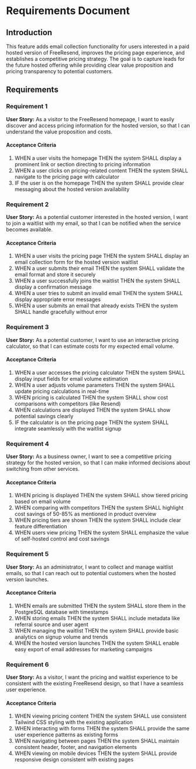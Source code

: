 # Requirements Document

## Introduction

This feature adds email collection functionality for users interested in a paid hosted version of FreeResend, improves the pricing page experience, and establishes a competitive pricing strategy. The goal is to capture leads for the future hosted offering while providing clear value proposition and pricing transparency to potential customers.

## Requirements

### Requirement 1

**User Story:** As a visitor to the FreeResend homepage, I want to easily discover and access pricing information for the hosted version, so that I can understand the value proposition and costs.

#### Acceptance Criteria

1. WHEN a user visits the homepage THEN the system SHALL display a prominent link or section directing to pricing information
2. WHEN a user clicks on pricing-related content THEN the system SHALL navigate to the pricing page with calculator
3. IF the user is on the homepage THEN the system SHALL provide clear messaging about the hosted version availability

### Requirement 2

**User Story:** As a potential customer interested in the hosted version, I want to join a waitlist with my email, so that I can be notified when the service becomes available.

#### Acceptance Criteria

1. WHEN a user visits the pricing page THEN the system SHALL display an email collection form for the hosted version waitlist
2. WHEN a user submits their email THEN the system SHALL validate the email format and store it securely
3. WHEN a user successfully joins the waitlist THEN the system SHALL display a confirmation message
4. WHEN a user tries to submit an invalid email THEN the system SHALL display appropriate error messages
5. WHEN a user submits an email that already exists THEN the system SHALL handle gracefully without error

### Requirement 3

**User Story:** As a potential customer, I want to use an interactive pricing calculator, so that I can estimate costs for my expected email volume.

#### Acceptance Criteria

1. WHEN a user accesses the pricing calculator THEN the system SHALL display input fields for email volume estimation
2. WHEN a user adjusts volume parameters THEN the system SHALL update pricing calculations in real-time
3. WHEN pricing is calculated THEN the system SHALL show cost comparisons with competitors (like Resend)
4. WHEN calculations are displayed THEN the system SHALL show potential savings clearly
5. IF the calculator is on the pricing page THEN the system SHALL integrate seamlessly with the waitlist signup

### Requirement 4

**User Story:** As a business owner, I want to see a competitive pricing strategy for the hosted version, so that I can make informed decisions about switching from other services.

#### Acceptance Criteria

1. WHEN pricing is displayed THEN the system SHALL show tiered pricing based on email volume
2. WHEN comparing with competitors THEN the system SHALL highlight cost savings of 50-85% as mentioned in product overview
3. WHEN pricing tiers are shown THEN the system SHALL include clear feature differentiation
4. WHEN users view pricing THEN the system SHALL emphasize the value of self-hosted control and cost savings

### Requirement 5

**User Story:** As an administrator, I want to collect and manage waitlist emails, so that I can reach out to potential customers when the hosted version launches.

#### Acceptance Criteria

1. WHEN emails are submitted THEN the system SHALL store them in the PostgreSQL database with timestamps
2. WHEN storing emails THEN the system SHALL include metadata like referral source and user agent
3. WHEN managing the waitlist THEN the system SHALL provide basic analytics on signup volume and trends
4. WHEN the hosted version launches THEN the system SHALL enable easy export of email addresses for marketing campaigns

### Requirement 6

**User Story:** As a visitor, I want the pricing and waitlist experience to be consistent with the existing FreeResend design, so that I have a seamless user experience.

#### Acceptance Criteria

1. WHEN viewing pricing content THEN the system SHALL use consistent Tailwind CSS styling with the existing application
2. WHEN interacting with forms THEN the system SHALL provide the same user experience patterns as existing forms
3. WHEN navigating between pages THEN the system SHALL maintain consistent header, footer, and navigation elements
4. WHEN viewing on mobile devices THEN the system SHALL provide responsive design consistent with existing pages
